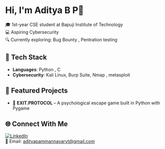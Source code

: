 # Hi, I'm Aditya B P👋

🎓 1st-year CSE student at Bapuji Institute of Technology  
💻 Aspiring Cybersecurity   
🔍 Currently exploring: Bug Bounty , Pentration testing   

## 🚀 Tech Stack
- **Languages**: Python , C
- **Cybersecurity**: Kali Linux, Burp Suite, Nmap , metasploit

## 📌 Featured Projects
- 🔐 **EXIT.PROTOCOL** – A psychological escape game built in Python with Pygame  


## 🌐 Connect With Me
[![LinkedIn](https://img.shields.io/badge/-LinkedIn-blue?logo=linkedin)](https://www.linkedin.com/in/aditya-b-223bb932b?utm_source=share&utm_campaign=share_via&utm_content=profile&utm_medium=android_app)  
📩 Email: adityapammannavaryt@gmail.com  
